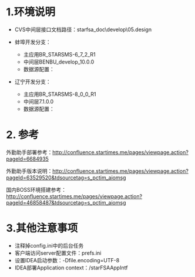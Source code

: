 
# 1.环境说明
* CVS中间层接口文档路径：starfsa_doc\develop\05.design
* 蚌埠开发分支：
    * 主应用BR_STARSMS-6_7_2_R1
    * 中间层BENBU_develop_10.0.0
    * 数据源配置：
    <bean id="dataSource"
    		class="org.springframework.jdbc.datasource.DriverManagerDataSource">
    		<property name="driverClassName" value="oracle.jdbc.driver.OracleDriver" />
    		<property name="url" value="jdbc:oracle:thin:@192.168.32.100:1521:stariboss" />
    		<property name="username" value="boss671" />
    		<property name="password" value="boss671" />
    	</bean>
    
* 辽宁开发分支：
    * 主应用BR_STARSMS-8_0_0_R1
    * 中间层7.1.0.0   
    * 数据源配置：
    <bean id="dataSource"
    		class="org.springframework.jdbc.datasource.DriverManagerDataSource">
    		<property name="driverClassName" value="oracle.jdbc.driver.OracleDriver" />
    		<property name="url" value="jdbc:oracle:thin:@192.168.32.100:1521:stariboss" />
    		<property name="username" value="shenyang20200226" />
    		<property name="password" value="shenyang20200226" />
    	</bean>

# 2. 参考
外勤助手部署参考：http://confluence.startimes.me/pages/viewpage.action?pageId=6684935

外勤助手版本说明：http://confluence.startimes.me/pages/viewpage.action?pageId=63529520&tdsourcetag=s_pctim_aiomsg

国内BOSS环境搭建参考：http://confluence.startimes.me/pages/viewpage.action?pageId=46858487&tdsourcetag=s_pctim_aiomsg

# 3.其他注意事项
* 注释掉config.ini中的后台任务
* 客户端访问server配置文件：prefs.ini
* 设置IDEA启动参数：-Dfile.encoding=UTF-8
* IDEA部署Application context：/starFSAAppIntf
           

















